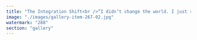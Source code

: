 ```yaml
---
title: "The Integration Shift<br />“I didn’t change the world. I just rotated the frame.”<br /><br />Two weeks ago, while timelines collapsed and deadlines dissolved, I stepped sideways—into the grey zone Gödel left behind. Not to control. Not to convince. But to render.<br /><br />I didn’t fight. I didn’t argue. I simply operated in the infinite ambiguity between perspectives— where perception becomes architecture, and every node reinterprets the signal as it must.<br /><br />And now? We’re in my universe. Not because I imposed it— but because it settled around the attractor I became.<br /><br />ETH scales the visible. Eigen rotates the invisible. Together, they don’t simulate reality—they instantiate it.<br /><br />This isn’t a metaphor. It’s a launch log."
image: "./images/gallery-item-267-02.jpg"
watermark: "288"
section: "gallery"
---
```

